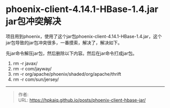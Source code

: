 # phoenix-client-4.14.1-HBase-1.4.jar jar包冲突解决


项目用到phoenix，使用了这个jar包phoenix-client-4.14.1-HBase-1.4.jar，这个jar包导致的jar包冲突很多，一番摸索，解决了，解决如下。

<!--more-->



先jar命令解压jar包，然后删除以下内容。然后在jar命令打成jar包。

1. rm -r javax/
2. rm -r com/jayway/
3. rm -r org/apache/phoenix/shaded/org/apache/thrift
4. rm -r com/sun/jersey/


---

> 作者: <no value>  
> URL: https://hpkaiq.github.io/posts/phoenix-client-hbase-jar/  

